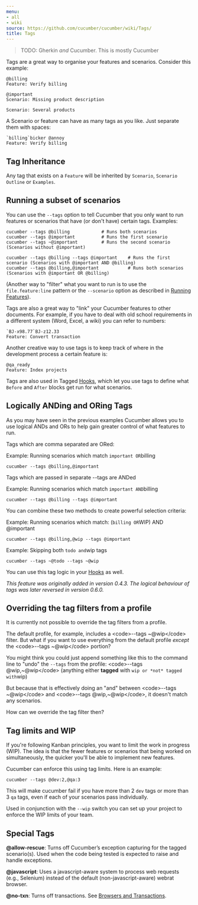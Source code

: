 ```yaml
---
menu:
- all
- wiki
source: https://github.com/cucumber/cucumber/wiki/Tags/
title: Tags
---
```


> TODO: Gherkin *and* Cucumber. This is mostly Cucumber

Tags are a great way to organise your features and scenarios. Consider this example:

```gherkin
@billing
Feature: Verify billing

@important
Scenario: Missing product description

Scenario: Several products
```

A Scenario or feature can have as many tags as you like. Just separate them with spaces:

```gherkin
`billing`bicker @annoy
Feature: Verify billing
```

## Tag Inheritance

Any tag that exists on a `Feature` will be inherited by `Scenario`, `Scenario Outline` or `Examples`.

## Running a subset of scenarios

You can use the `--tags` option to tell Cucumber that you only want to run features or scenarios that have (or don't have) certain tags. Examples:

```
cucumber --tags @billing            # Runs both scenarios
cucumber --tags @important          # Runs the first scenario
cucumber --tags ~@important         # Runs the second scenario (Scenarios without @important)

cucumber --tags @billing --tags @important    # Runs the first scenario (Scenarios with @important AND @billing)
cucumber --tags @billing,@important           # Runs both scenarios (Scenarios with @important OR @billing)
```

(Another way to "filter" what you want to run is to use the `file.feature:line` pattern or the `--scenario` option as described in [Running Features](/cucumber/running-features/)).

Tags are also a great way to "link" your Cucumber features to other documents. For example, if you have to deal with old school requirements in a different system (Word, Excel, a wiki) you can refer to numbers:

```gherkin
`BJ-x98.77`BJ-z12.33
Feature: Convert transaction
```

Another creative way to use tags is to keep track of where in the development process a certain feature is:

```gherkin
@qa_ready
Feature: Index projects
```

Tags are also used in Tagged [Hooks](/cucumber/hooks/), which let you use tags to define what `Before` and `After` blocks get run for what scenarios.

## Logically ANDing and ORing Tags

As you may have seen in the previous examples Cucumber allows you to use logical ANDs and ORs to help gain greater control of what features to run.

Tags which are comma separated are ORed:

Example: Running scenarios which match `important OR`billing

```
cucumber --tags @billing,@important
```

Tags which are passed in separate --tags are ANDed

Example: Running scenarios which match `important AND`billing

```
cucumber --tags @billing --tags @important
```

You can combine these two methods to create powerful selection criteria:

Example: Running scenarios which match: (`billing OR`WIP) AND @important

```
cucumber --tags @billing,@wip --tags @important
```

Example: Skipping both `todo and`wip tags

```
cucumber --tags ~@todo --tags ~@wip
```

You can use this tag logic in your [Hooks](/cucumber/hooks/) as well.

*This feature was originally added in version 0.4.3. The logical behaviour of tags was later reversed in version 0.6.0.*

## Overriding the tag filters from a profile

It is currently not possible to override the tag filters from a profile.

The default profile, for example, includes a &lt;code>--tags ~@wip&lt;/code> filter. But what if you want to use everything from the default profile *except* the &lt;code>--tags ~@wip&lt;/code> portion?

You might think you could just append something like this to the command line to "undo" the `--tags` from the profile: &lt;code>--tags @wip,~@wip&lt;/code> (anything either **tagged** with `wip or *not* tagged with`wip)

But because that is effectively doing an "and" between &lt;code>--tags ~@wip&lt;/code> and &lt;code>--tags @wip,~@wip&lt;/code>, it doesn't match any scenarios.

How can we override the tag filter then?

## Tag limits and WIP

If you're following Kanban principles, you want to limit the work in progress (WIP). The idea is that the fewer features or scenarios that being worked on simultaneously, the quicker you'll be able to implement new features.

Cucumber can enforce this using tag limits. Here is an example:

```
cucumber --tags @dev:2,@qa:3
```

This will make cucumber fail if you have more than 2 `dev` tags or more than 3 `qa` tags, even if each of your scenarios pass individually.

Used in conjunction with the `--wip` switch you can set up your project to enforce the WIP limits of your team.

## Special Tags

**@allow-rescue**: Turns off Cucumber’s exception capturing for the tagged scenario(s). Used when the code being tested is expected to raise and handle exceptions.

**@javascript**: Uses a javascript-aware system to process web requests (e.g., Selenium) instead of the default (non-javascript-aware) webrat browser.

**@no-txn**: Turns off transactions. See [Browsers and Transactions](/implementations/ruby/browsers-and-transactions/).
